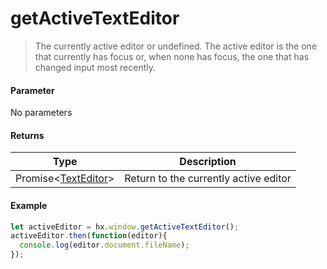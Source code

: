 # getActiveTextEditor

> The currently active editor or undefined. The active editor is the one that currently has focus or, when none has focus, the one that has changed input most recently.

#### Parameter

No parameters

#### Returns

|Type				|Description									|
|--						|--										|
|Promise&lt;[TextEditor](/ExtensionDocs/Api/windows/TextEditor)&gt;	|Return to the currently active editor|

#### Example

``` javascript
let activeEditor = hx.window.getActiveTextEditor();
activeEditor.then(function(editor){
  console.log(editor.document.fileName);
});
```
